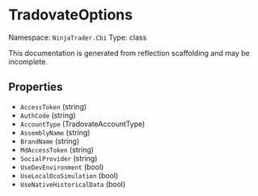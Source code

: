 # TradovateOptions

Namespace: `NinjaTrader.Cbi`
Type: class

This documentation is generated from reflection scaffolding and may be incomplete.

## Properties
- `AccessToken` (string)
- `AuthCode` (string)
- `AccountType` (TradovateAccountType)
- `AssemblyName` (string)
- `BrandName` (string)
- `MdAccessToken` (string)
- `SocialProvider` (string)
- `UseDevEnvironment` (bool)
- `UseLocalOcoSimulation` (bool)
- `UseNativeHistoricalData` (bool)
